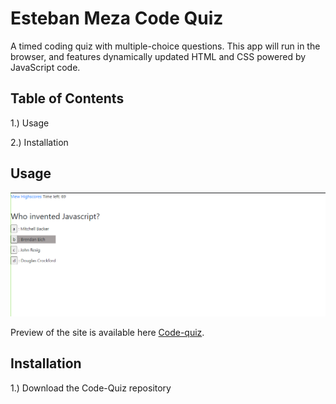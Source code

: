 # Esteban Meza Code Quiz
A timed coding quiz with multiple-choice questions. This app will run in the browser, and features dynamically updated HTML and CSS powered by JavaScript code. 

## Table of Contents

1.) Usage

2.) Installation

## Usage


![Code-quiz Image](https://github.com/MezaCreative/Code-Quiz/blob/main/Screenshot.png)

Preview of the site is available here [Code-quiz](https://mezacreative.github.io/Code-Quiz/).


## Installation

1.) Download the Code-Quiz repository


